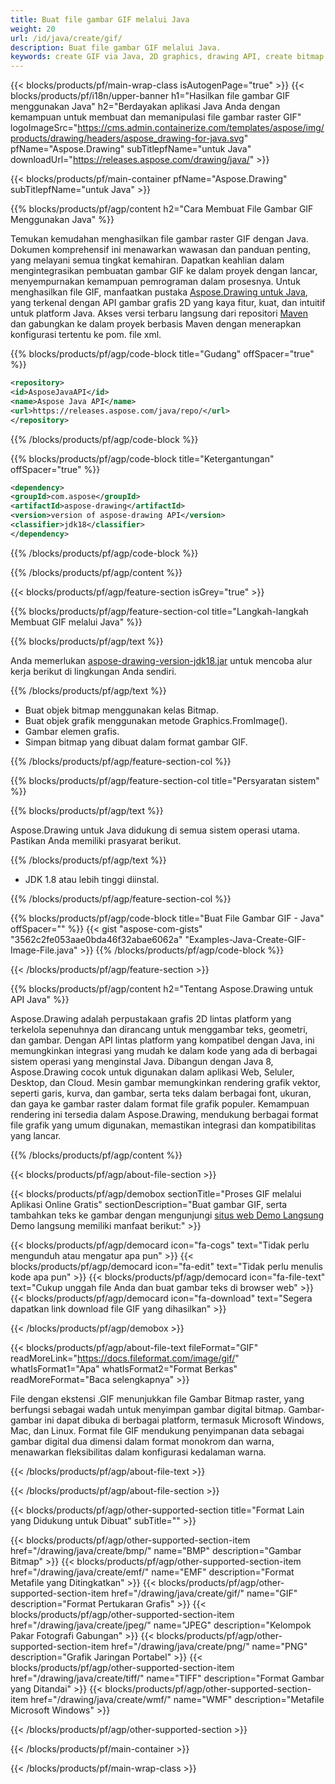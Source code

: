 ```yaml
---
title: Buat file gambar GIF melalui Java
weight: 20
url: /id/java/create/gif/
description: Buat file gambar GIF melalui Java.
keywords: create GIF via Java, 2D graphics, drawing API, create bitmap in Java, Drawing untuk Java, save bitmap, save GIF image, cross-platform 2D graphic library, Bitmap class, vector graphics drawing, draw text, rendering raster images, GIF image file
---
```


{{< blocks/products/pf/main-wrap-class isAutogenPage="true" >}}
{{< blocks/products/pf/i18n/upper-banner h1="Hasilkan file gambar GIF menggunakan Java" h2="Berdayakan aplikasi Java Anda dengan kemampuan untuk membuat dan memanipulasi file gambar raster GIF" logoImageSrc="https://cms.admin.containerize.com/templates/aspose/img/products/drawing/headers/aspose_drawing-for-java.svg" pfName="Aspose.Drawing" subTitlepfName="untuk Java" downloadUrl="https://releases.aspose.com/drawing/java/" >}}

{{< blocks/products/pf/main-container pfName="Aspose.Drawing" subTitlepfName="untuk Java" >}}


{{% blocks/products/pf/agp/content h2="Cara Membuat File Gambar GIF Menggunakan Java" %}}

Temukan kemudahan menghasilkan file gambar raster GIF dengan Java. Dokumen komprehensif ini menawarkan wawasan dan panduan penting, yang melayani semua tingkat kemahiran. Dapatkan keahlian dalam mengintegrasikan pembuatan gambar GIF ke dalam proyek dengan lancar, menyempurnakan kemampuan pemrograman dalam prosesnya. Untuk menghasilkan file GIF, manfaatkan pustaka [Aspose.Drawing untuk Java](https://products.aspose.com/drawing/java), yang terkenal dengan API gambar grafis 2D yang kaya fitur, kuat, dan intuitif untuk platform Java. Akses versi terbaru langsung dari repositori [Maven](https://releases.aspose.com/java/repo/com/aspose/aspose-drawing/) dan gabungkan ke dalam proyek berbasis Maven dengan menerapkan konfigurasi tertentu ke pom. file xml.

{{% blocks/products/pf/agp/code-block title="Gudang" offSpacer="true" %}}

```xml
<repository>
<id>AsposeJavaAPI</id>
<name>Aspose Java API</name>
<url>https://releases.aspose.com/java/repo/</url>
</repository>
```

{{% /blocks/products/pf/agp/code-block %}}

{{% blocks/products/pf/agp/code-block title="Ketergantungan" offSpacer="true" %}}

```xml
<dependency>
<groupId>com.aspose</groupId>
<artifactId>aspose-drawing</artifactId>
<version>version of aspose-drawing API</version>
<classifier>jdk18</classifier>
</dependency>
```

{{% /blocks/products/pf/agp/code-block %}}

{{% /blocks/products/pf/agp/content %}}


{{< blocks/products/pf/agp/feature-section isGrey="true" >}}

{{% blocks/products/pf/agp/feature-section-col title="Langkah-langkah Membuat GIF melalui Java" %}}

{{% blocks/products/pf/agp/text %}}

Anda memerlukan [aspose-drawing-version-jdk18.jar](https://releases.aspose.com/drawing/java/) untuk mencoba alur kerja berikut di lingkungan Anda sendiri.

{{% /blocks/products/pf/agp/text %}}

+ Buat objek bitmap menggunakan kelas Bitmap.
+ Buat objek grafik menggunakan metode Graphics.FromImage().
+ Gambar elemen grafis.
+ Simpan bitmap yang dibuat dalam format gambar GIF.

{{% /blocks/products/pf/agp/feature-section-col %}}

{{% blocks/products/pf/agp/feature-section-col title="Persyaratan sistem" %}}

{{% blocks/products/pf/agp/text %}}

Aspose.Drawing untuk Java didukung di semua sistem operasi utama. Pastikan Anda memiliki prasyarat berikut.

{{% /blocks/products/pf/agp/text %}}

- JDK 1.8 atau lebih tinggi diinstal.

{{% /blocks/products/pf/agp/feature-section-col %}}

{{% blocks/products/pf/agp/code-block title="Buat File Gambar GIF - Java" offSpacer="" %}}
{{< gist "aspose-com-gists" "3562c2fe053aae0bda46f32abae6062a" "Examples-Java-Create-GIF-Image-File.java" >}}
{{% /blocks/products/pf/agp/code-block %}}

{{< /blocks/products/pf/agp/feature-section >}}


<!-- aboutfile Starts -->

{{% blocks/products/pf/agp/content h2="Tentang Aspose.Drawing untuk API Java" %}}

Aspose.Drawing adalah perpustakaan grafis 2D lintas platform yang terkelola sepenuhnya dan dirancang untuk menggambar teks, geometri, dan gambar. Dengan API lintas platform yang kompatibel dengan Java, ini memungkinkan integrasi yang mudah ke dalam kode yang ada di berbagai sistem operasi yang menginstal Java. Dibangun dengan Java 8, Aspose.Drawing cocok untuk digunakan dalam aplikasi Web, Seluler, Desktop, dan Cloud. Mesin gambar memungkinkan rendering grafik vektor, seperti garis, kurva, dan gambar, serta teks dalam berbagai font, ukuran, dan gaya ke gambar raster dalam format file grafik populer. Kemampuan rendering ini tersedia dalam Aspose.Drawing, mendukung berbagai format file grafik yang umum digunakan, memastikan integrasi dan kompatibilitas yang lancar.

{{% /blocks/products/pf/agp/content %}}


{{< blocks/products/pf/agp/about-file-section >}}

{{< blocks/products/pf/agp/demobox sectionTitle="Proses GIF melalui Aplikasi Online Gratis" sectionDescription="Buat gambar GIF, serta tambahkan teks ke gambar dengan mengunjungi [situs web Demo Langsung](https://products.aspose.app/drawing) Demo langsung memiliki manfaat berikut:" >}}

{{< blocks/products/pf/agp/democard icon="fa-cogs" text="Tidak perlu mengunduh atau mengatur apa pun" >}}
{{< blocks/products/pf/agp/democard icon="fa-edit" text="Tidak perlu menulis kode apa pun" >}}
{{< blocks/products/pf/agp/democard icon="fa-file-text" text="Cukup unggah file Anda dan buat gambar teks di browser web" >}}
{{< blocks/products/pf/agp/democard icon="fa-download" text="Segera dapatkan link download file GIF yang dihasilkan" >}}

{{< /blocks/products/pf/agp/demobox >}}

{{< blocks/products/pf/agp/about-file-text fileFormat="GIF" readMoreLink="https://docs.fileformat.com/image/gif/" whatIsFormat1="Apa" whatIsFormat2="Format Berkas" readMoreFormat="Baca selengkapnya" >}}

File dengan ekstensi .GIF menunjukkan file Gambar Bitmap raster, yang berfungsi sebagai wadah untuk menyimpan gambar digital bitmap. Gambar-gambar ini dapat dibuka di berbagai platform, termasuk Microsoft Windows, Mac, dan Linux. Format file GIF mendukung penyimpanan data sebagai gambar digital dua dimensi dalam format monokrom dan warna, menawarkan fleksibilitas dalam konfigurasi kedalaman warna.

{{< /blocks/products/pf/agp/about-file-text >}}

{{< /blocks/products/pf/agp/about-file-section >}}

<!-- aboutfile Ends -->


{{< blocks/products/pf/agp/other-supported-section title="Format Lain yang Didukung untuk Dibuat" subTitle="" >}}

{{< blocks/products/pf/agp/other-supported-section-item href="/drawing/java/create/bmp/" name="BMP" description="Gambar Bitmap" >}}
{{< blocks/products/pf/agp/other-supported-section-item href="/drawing/java/create/emf/" name="EMF" description="Format Metafile yang Ditingkatkan" >}}
{{< blocks/products/pf/agp/other-supported-section-item href="/drawing/java/create/gif/" name="GIF" description="Format Pertukaran Grafis" >}}
{{< blocks/products/pf/agp/other-supported-section-item href="/drawing/java/create/jpeg/" name="JPEG" description="Kelompok Pakar Fotografi Gabungan" >}}
{{< blocks/products/pf/agp/other-supported-section-item href="/drawing/java/create/png/" name="PNG" description="Grafik Jaringan Portabel" >}}
{{< blocks/products/pf/agp/other-supported-section-item href="/drawing/java/create/tiff/" name="TIFF" description="Format Gambar yang Ditandai" >}}
{{< blocks/products/pf/agp/other-supported-section-item href="/drawing/java/create/wmf/" name="WMF" description="Metafile Microsoft Windows" >}}


{{< /blocks/products/pf/agp/other-supported-section >}}

{{< /blocks/products/pf/main-container >}}

{{< /blocks/products/pf/main-wrap-class >}}
